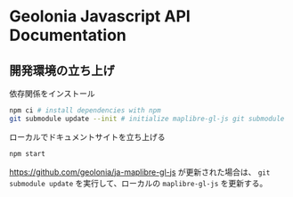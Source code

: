 # Geolonia Javascript API Documentation


## 開発環境の立ち上げ

依存関係をインストール

```bash
npm ci # install dependencies with npm
git submodule update --init # initialize maplibre-gl-js git submodule
```

ローカルでドキュメントサイトを立ち上げる
```bash
npm start
```

https://github.com/geolonia/ja-maplibre-gl-js が更新された場合は、 `git submodule update` を実行して、ローカルの `maplibre-gl-js` を更新する。

<!-- 

The source code for https://maplibre.org/maplibre-gl-js-docs/, the website that hosts [API documentation](#writing-api-documentation) and [examples](#writing-examples) for [MapLibre GL JS](https://github.com/maplibre/maplibre-gl-js). A GitHub Actions Workflow is triggered on push to the ```main``` branch. This Action builds the static website and deploys it to GitHub Pages by pushing to the ```gh-pages``` branch.

## Migration Note

We are now migrating this documentation from Mapbox to MapLibre. If you want to contribute feel free to open an [issue](https://github.com/maplibre/maplibre-gl-js-docs/issues) on GitHub or submit a [pull request](https://github.com/maplibre/maplibre-gl-js-docs/pulls) to propose directly your changes.

## Requirements

* Node 12
* npm 6

If you're not sure if your Node and NPM versions are up to date, run `nvm use` before installing dependencies. If you don't have NVM installed, you can [find installation instructions here](https://github.com/nvm-sh/nvm/blob/master/README.md#installing-and-updating).

The NPM scripts will not run on Windows, but work perfectly with [WSL2](https://en.wikipedia.org/wiki/Windows_Subsystem_for_Linux).

## Setting up the Development Environment

After cloning this repository, run:

```bash
npm ci # install dependencies with npm
git submodule update --init # initialize maplibre-gl-js git submodule
```

When pulling in new commits that change the `maplibre-gl-js` submodule,
run `git submodule update` to update the local copy as well.

## Writing API Documentation

API documentation is written as [JSDoc comments](http://usejsdoc.org/) and processed with [documentationjs](http://documentation.js.org/) **in the source code of [maplibre-gl-js](https://github.com/maplibre/maplibre-gl-js)**. This repository fetches the source code through a git submodule.

* Classes, methods, events, and anything else in the public interface must be documented with JSDoc comments. Everything outside of the public interface may be documented and must be tagged as `@private`.
* Text within JSDoc comments may use markdown formatting. Code identifiers must be surrounded by \`backticks\`.
* Documentation must be written in grammatically correct sentences ending with periods.
* Documentation must specify measurement units when applicable.
* Documentation descriptions must contain more information than what is obvious from the identifier and JSDoc metadata.
* Class descriptions should describe what the class *is*, or what its instances *are*. They do not document the constructor, but the class. They should begin with either a complete sentence or a phrase that would complete a sentence beginning with "A `T` is..." or "The `T` class is..." Examples: "Lists are ordered indexed dense collections." "A class used for asynchronous computations."
* Function descriptions should begin with a third person singular present tense verb, as if completing a sentence beginning with "This function..." If the primary purpose of the function is to return a value, the description should begin with "Returns..." Examples: "Returns the layer with the specified id." "Sets the map's center point."
* `@param`, `@property`, and `@returns` descriptions should be capitalized and end with a period. They should begin as if completing a sentence beginning with "This is..." or "This..."
* Functions that do not return a value (return `undefined`), should not have a `@returns` annotation.
* Member descriptions should document what a member represents or gets and sets. They should also indicate whether the member is read-only.
* Event descriptions should begin with "Fired when..." and so should describe when the event fires. Event entries should clearly document any data passed to the handler, with a link to MDN documentation of native Event objects when applicable.

## Writing Examples

Examples are written as [Batfish](https://github.com/mapbox/batfish) pages in `docs/pages/example`. Each example requires two files: an `.html` file containing the source
code for the example, and a `.js` file containing example boilerplate and front matter. The front matter should include the following items:

* `title`: A short title for the example in **sentence case** as a **verb phrase**.
* `description`: A one sentence description of the example in plain text. This description will appear alongside a thumbnail and title on the examples page.
* `topics`: An array of topics for the example, see `docs/data/topics.json` for a list of topics.
* `thumbnail`: The filename of the example's thumbnail image (without the file extension).
* `contentType: example`: Set the contentType to equal example.

In content area of the markdown page include an extended description of the example and add links to documentation or other important resources where possible.

In the `.html` file, write the HTML and JavaScript constituting the example.

* Do **not** include an access token in the example code. The access token will be inserted automatically by the template, using the current logged in user's default public token, or a placeholder `<insert token here>` string if the user is not logged in.
* Do **not** use custom styles from your personal account. Use only the default `mapbox` account styles.
* On commit, Prettier will format the code for all files, including HTML.

Every example **must** have an accompanying image. To get an image, run the site locally and take a screenshot of the rendered map in the example:

1. Run `npm run create-image <example-file-name> <mapbox-access-token>`. The script will take a screenshot of the map in the example and save it to `docs/img/src/`. Commit the image.
2. Run `npm start` to verify that your example image is loading as expected.

💡 If `npm run create-image` does not generate an ideal image. You can also take a screenshot of it yourself by running the site locally with `npm start` and taking a screenshot of the example map in PNG format. Resize it to 1200 x 500 pixels and save it in the `docs/img/src` folder.

## Running the Documentation Server Locally

To start a documentation server locally, run:

```bash
npm start
```

The command will print the URL you can use to view the documentation.

💡 If you receive an error related to `@mapbox/appropriate-images`, try `nvm use && npm start`.

The examples section of the locally run documentation will use the GL JS version located in `../maplibre-gl-js/dist`,
so make sure to have a working minified build in your local copy of the `maplibre-gl-js` repo (not the submodule; clone `maplibre-gl-js` into the same directory as `maplibre-gl-js-docs` and run `npm build-prod-min` there).

## Committing and Publishing Documentation

When a new GL JS release goes out, the release manager will make a PR that updates this repo's `maplibre-gl-js` submodule to point to the new release. When updating the submodule, you may need to run `npm test -- -u` to update Jest snapshots related to the sidebar navigation.

To update or add a new example, PR the relevant changes to this repo. The example will be live once the PR is merged.  If this example uses a version of GL JS that isn't yet released, the PR should not be merged until the release is out.
 -->
